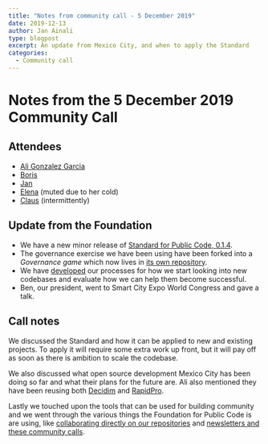 ```yaml
---
title: "Notes from community call - 5 December 2019"
date: 2019-12-13
author: Jan Ainali
type: blogpost
excerpt: An update from Mexico City, and when to apply the Standard
categories:
  - Community call
---
```


# Notes from the 5 December 2019 Community Call

## Attendees

* [Ali Gonzalez Garcia](https://twitter.com/basicavisual)
* [Boris](https://publiccode.net/team/boris-van-hoytema.html)
* [Jan](https://publiccode.net/team/jan-ainali.html)
* [Elena](https://publiccode.net/team/elena-findley-de-regt.html) (muted due to her cold)
* [Claus](https://publiccode.net/team/claus-mullie.html) (intermittently)

## Update from the Foundation

* We have a new minor release of [Standard for Public Code, 0.1.4](https://github.com/publiccodenet/standard/releases/tag/0.1.4).
* The governance exercise we have been using have been forked into a *Governance game* which now lives in [its own repository](https://github.com/publiccodenet/governance-game).
* We have [developed](https://github.com/publiccodenet/about/pull/520) our processes for how we start looking into new codebases and evaluate how we can help them become successful.
* Ben, our president, went to Smart City Expo World Congress and gave a talk.

## Call notes

We discussed the Standard and how it can be applied to new and existing projects. To apply it will require some extra work up front, but it will pay off as soon as there is ambition to scale the codebase.

We also discussed what open source development Mexico City has been doing so far and what their plans for the future are. Ali also mentioned they have been reusing both [Decidim](https://decidim.org/) and [RapidPro](https://rapidpro.github.io/rapidpro/).

Lastly we touched upon the tools that can be used for building community and we went through the various things the Foundation for Public Code is are using, like [collaborating directly on our repositories](https://github.com/publiccodenet) and [newsletters and these community calls](https://odoo.publiccode.net/survey/start/594b9243-c7e5-4bc1-8714-35137c971842).
